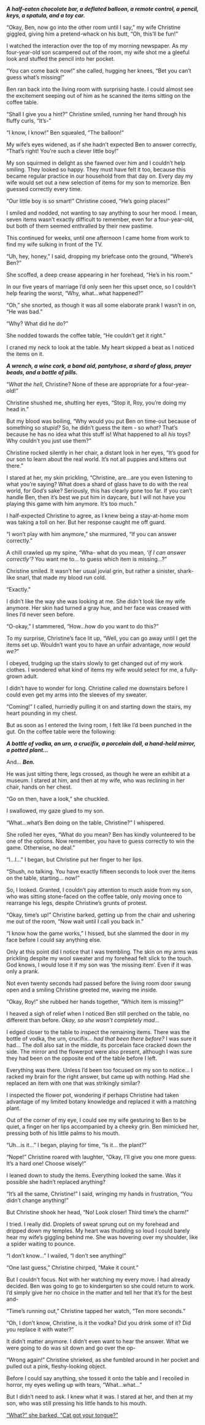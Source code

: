 ***A half-eaten chocolate bar, a deflated balloon, a remote control, a pencil, keys, a spatula, and a toy car.***

“Okay, Ben, now go into the other room until I say,” my wife Christine giggled, giving him a pretend-whack on his butt, “Oh, this’ll be fun!”

I watched the interaction over the top of my morning newspaper. As my four-year-old son scampered out of the room, my wife shot me a gleeful look and stuffed the pencil into her pocket. 

“You can come back now!” she called, hugging her knees, “Bet you can’t guess what’s missing!”

Ben ran back into the living room with surprising haste. I could almost see the excitement seeping out of him as he scanned the items sitting on the coffee table. 

“Shall I give you a hint?” Christine smiled, running her hand through his fluffy curls, “It’s-”

“I know, I know!” Ben squealed, “The balloon!”

My wife’s eyes widened, as if she hadn’t expected Ben to answer correctly, “That’s right! You’re such a clever little boy!”

My son squirmed in delight as she fawned over him and I couldn’t help smiling. They looked so happy. They must have felt it too, because this became regular practice in our household from that day on. Every day my wife would set out a new selection of items for my son to memorize. Ben guessed correctly every time. 

“Our little boy is so smart!” Christine cooed, “He’s going places!”

I smiled and nodded, not wanting to say anything to sour her mood. I mean, seven items wasn’t exactly difficult to remember, even for a four-year-old, but both of them seemed enthralled by their new pastime. 

This continued for weeks, until one afternoon I came home from work to find my wife sulking in front of the TV. 

“Uh, hey, honey,” I said, dropping my briefcase onto the ground, “Where’s Ben?”

She scoffed, a deep crease appearing in her forehead, “He’s in his room.”

In our five years of marriage I’d only seen her this upset once, so I couldn’t help fearing the worst, “Why, what…what happened?”

“Oh,” she snorted, as though it was all some elaborate prank I wasn’t in on, “He was bad.”

“Why? What did he do?”

She nodded towards the coffee table, “He couldn’t get it right.”

I craned my neck to look at the table. My heart skipped a beat as I noticed the items on it.

***A wrench, a wine cork, a band aid, pantyhose, a shard of glass, prayer beads, and a bottle of pills.***

“*What the hell*, Christine? None of these are appropriate for a four-year-old!”

Christine shushed me, shutting her eyes, “Stop it, Roy, you’re doing my head in.”

But my blood was boiling, “Why would you put Ben on time-out because of something so *stupid?* So, he didn’t guess the item - so *what?* That’s because he has no idea what this stuff is! What happened to all *his* toys? Why couldn’t you just use them?”

Christine rocked silently in her chair, a distant look in her eyes, “It’s good for our son to learn about the real world. It’s not all puppies and kittens out there.”

I stared at her, my skin prickling, “Christine, are…are you even listening to what you’re saying? What does a shard of glass have to do with the real world, for God’s sake? Seriously, this has clearly gone too far. If you can’t handle Ben, then it’s best we put him in daycare, but I will not have you playing this game with him anymore. It’s too much.”

I half-expected Christine to agree, as I knew being a stay-at-home mom was taking a toll on her. But her response caught me off guard.

“I won’t play with him anymore,” she murmured, “If you can answer correctly.”

A chill crawled up my spine, “Wha- what do you mean, *‘if I can answer correctly’?* You want me to… to guess which item is missing…?”

Christine smiled. It wasn’t her usual jovial grin, but rather a sinister, shark-like snarl, that made my blood run cold.

“Exactly.”

I didn’t like the way she was looking at me. She didn’t look like my wife anymore. Her skin had turned a gray hue, and her face was creased with lines I’d never seen before.

“O-okay,” I stammered, “How…how do you want to do this?”

To my surprise, Christine’s face lit up, “Well, you can go away until I get the items set up. Wouldn’t want you to have an unfair advantage, *now would we?*”

I obeyed, trudging up the stairs slowly to get changed out of my work clothes. I wondered what kind of items my wife would select for me, a fully-grown adult. 

I didn’t have to wonder for long. Christine called me downstairs before I could even get my arms into the sleeves of my sweater. 

“Coming!” I called, hurriedly pulling it on and starting down the stairs, my heart pounding in my chest. 

But as soon as I entered the living room, I felt like I’d been punched in the gut. On the coffee table were the following:

***A bottle of vodka, an urn, a crucifix, a porcelain doll, a hand-held mirror, a potted plant…***

And… ***Ben.***

He was just sitting there, legs crossed, as though he were an exhibit at a museum. I stared at him, and then at my wife, who was reclining in her chair, hands on her chest.

“Go on then, have a look,” she chuckled.

I swallowed, my gaze glued to my son. 

“What…what’s Ben doing on the table, Christine?” I whispered.

She rolled her eyes, “What do you mean? Ben has kindly volunteered to be one of the options. Now remember, you have to guess correctly to win the game. Otherwise, no deal.”

“I…I…” I began, but Christine put her finger to her lips.

“Shush, no talking. You have exactly fifteen seconds to look over the items on the table, starting… now!”

So, I looked. Granted, I couldn’t pay attention to much aside from my son, who was sitting stone-faced on the coffee table, only moving once to rearrange his legs, despite Christine’s grunts of protest. 

“Okay, time’s up!” Christine barked, getting up from the chair and ushering me out of the room, “Now wait until I call you back in.”

“I know how the game works,” I hissed, but she slammed the door in my face before I could say anything else. 

Only at this point did I notice that I was trembling. The skin on my arms was prickling despite my wool sweater and my forehead felt slick to the touch. God knows, I would lose it if my son was ‘the missing item’. Even if it was only a prank. 

Not even twenty seconds had passed before the living room door swung open and a smiling Christine greeted me, waving me inside.

“Okay, Roy!” she rubbed her hands together, “Which item is missing?”

I heaved a sigh of relief when I noticed Ben still perched on the table, no different than before. *Okay, so she wasn’t completely mad…* 

I edged closer to the table to inspect the remaining items. There was the bottle of vodka, the urn, crucifix… *had that been there before?* I was sure it had… The doll also sat in the middle, its porcelain face cracked down the side. The mirror and the flowerpot were also present, although I was sure they had been on the opposite end of the table before I left. 

Everything was there. Unless I’d been too focused on my son to notice… I racked my brain for the right answer, but came up with nothing. Had she replaced an item with one that was strikingly similar? 

I inspected the flower pot, wondering if perhaps Christine had taken advantage of my limited botany knowledge and replaced it with a matching plant.

Out of the corner of my eye, I could see my wife gesturing to Ben to be quiet, a finger on her lips accompanied by a cheeky grin. Ben mimicked her, pressing both of his little palms to his mouth.

“Uh…is it…” I began, playing for time, “Is it… the plant?”

“Nope!” Christine roared with laughter, “Okay, I’ll give you one more guess. It’s a hard one! Choose wisely!”

I leaned down to study the items. Everything looked the same. Was it possible she hadn’t replaced anything? 

“It’s all the same, Christine!” I said, wringing my hands in frustration, “You didn’t change anything!”

But Christine shook her head, “No! Look closer! Third time’s the charm!”

I tried. I really did. Droplets of sweat sprung out on my forehead and dripped down my temples. My heart was thudding so loud I could barely hear my wife’s giggling behind me. She was hovering over my shoulder, like a spider waiting to pounce. 

“I don’t know…” I wailed, “I don’t see anything!”

“One last guess,” Christine chirped, “Make it count.”

But I couldn’t focus. Not with her watching my every move. I had already decided. Ben was going to go to kindergarten so she could return to work. I’d simply give her no choice in the matter and tell her that it’s for the best and-

“Time’s running out,” Christine tapped her watch, “Ten more seconds.”

“Oh, I don’t know, Christine, is it the vodka? Did you drink some of it? Did you replace it with water?”

It didn’t matter anymore. I didn’t even want to hear the answer. What we were going to do was sit down and go over the op-

“Wrong again!” Christine shrieked, as she fumbled around in her pocket and pulled out a pink, fleshy-looking object.

Before I could say anything, she tossed it onto the table and I recoiled in horror, my eyes welling up with tears, “What…what…”

But I didn’t need to ask. I knew what it was. I stared at her, and then at my son, who was still pressing his little hands to his mouth. 

[“What?” she barked, “Cat got your tongue?”](https://www.reddit.com/r/MidnightAllDay/comments/x0072w/join_us_for_a_live_streaming_writers_chat_games/)